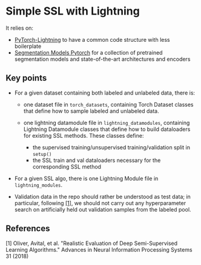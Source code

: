 # Simple SSL with Lightning


It relies on:
* [PyTorch-Lightning](https://github.com/PyTorchLightning/pytorch-lightning) to have a common code structure with less boilerplate
* [Segmentation Models Pytorch](https://github.com/qubvel/segmentation_models.pytorch) for a collection of pretrained segmentation models and state-of-the-art architectures and encoders

## Key points

* For a given dataset containing both labeled and unlabeled data, there is:
  
  * one dataset file in `torch_datasets`, containing Torch Dataset classes that define how to sample labeled and unlabeled data. 
    
  * one lightning datamodule file in `lightning_datamodules`, containing Lightning Datamodule classes that define how to build dataloaders for existing SSL methods. These classes define:
    * the supervised training/unsupervised training/validation split in `setup()`
    * the SSL train and val dataloaders necessary for the corresponding SSL method
    
* For a given SSL algo, there is one Lightning Module file in `lightning_modules`.
* Validation data in the repo should rather be understood as test data; in particular, following [[1]](#1), we should not carry out any hyperparameter search on artificially held out validation samples from the labeled pool.

## References
<a id="1">[1]</a>
Oliver, Avital, et al. "Realistic Evaluation of Deep Semi-Supervised Learning Algorithms." Advances in Neural Information Processing Systems 31 (2018)
